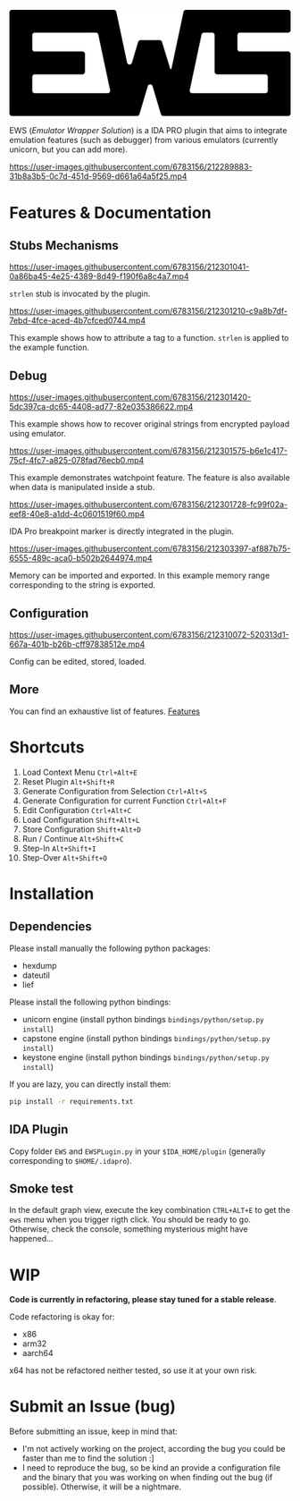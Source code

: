 


![c](EWS/doc/img/Logo_EWS.png) 

 
 
 
EWS (*Emulator Wrapper Solution*)  is a IDA PRO plugin that aims to integrate emulation features (such as debugger) 
from various emulators (currently unicorn, but you can add more).  

https://user-images.githubusercontent.com/6783156/212289883-31b8a3b5-0c7d-451d-9569-d661a64a5f25.mp4

# Features & Documentation

## Stubs Mechanisms   

https://user-images.githubusercontent.com/6783156/212301041-0a86ba45-4e25-4389-8d49-f190f6a8c4a7.mp4

`strlen` stub is invocated by the plugin. 

https://user-images.githubusercontent.com/6783156/212301210-c9a8b7df-7ebd-4fce-aced-4b7cfced0744.mp4

This example shows how to attribute a tag to a function. `strlen` is applied to the example function. 

## Debug

https://user-images.githubusercontent.com/6783156/212301420-5dc397ca-dc65-4408-ad77-82e035386622.mp4

This example shows how to recover original strings from encrypted payload using emulator. 

https://user-images.githubusercontent.com/6783156/212301575-b6e1c417-75cf-4fc7-a825-078fad76ecb0.mp4

This example demonstrates watchpoint feature. The feature is also available when data is manipulated inside 
a stub.

https://user-images.githubusercontent.com/6783156/212301728-fc99f02a-eef8-40e8-a1dd-4c0601519f60.mp4

IDA Pro breakpoint marker is directly integrated in the plugin.

https://user-images.githubusercontent.com/6783156/212303397-af887b75-6555-489c-aca0-b502b2644974.mp4

Memory can be imported and exported. In this example memory range corresponding to the string is exported. 

## Configuration 

https://user-images.githubusercontent.com/6783156/212310072-520313d1-667a-401b-b26b-cff97838512e.mp4

Config can be edited, stored, loaded. 

## More

You can find an exhaustive list of features. 
[Features](EWS/doc/features.md) 


# Shortcuts 

1. Load Context Menu `Ctrl+Alt+E`
2. Reset Plugin `Alt+Shift+R`
3. Generate Configuration from Selection `Ctrl+Alt+S`
4. Generate Configuration for current Function `Ctrl+Alt+F`
5. Edit Configuration `Ctrl+Alt+C`
6. Load Configuration `Shift+Alt+L`
7. Store Configuration `Shift+Alt+D`
8. Run / Continue `Alt+Shift+C`
9. Step-In `Alt+Shift+I`
10. Step-Over `Alt+Shift+O`

# Installation 

## Dependencies

Please install manually the following python packages: 

- hexdump   
- dateutil 
- lief

Please install the following python bindings: 

- unicorn engine (install python bindings `bindings/python/setup.py install`)
- capstone engine (install python bindings `bindings/python/setup.py install`)
- keystone engine (install python bindings `bindings/python/setup.py install`)

If you are lazy, you can directly install them: 

```sh 
pip install -r requirements.txt
```

## IDA Plugin

Copy folder `EWS` and `EWSPLugin.py` in your `$IDA_HOME/plugin` (generally corresponding to `$HOME/.idapro`).

## Smoke test

In the default graph view, execute the key combination `CTRL+ALT+E` to get the `ews` menu when you trigger
rigth click. 
You should be ready to go. 
Otherwise, check the console, something mysterious might have happened...


# WIP 

**Code is currently in refactoring, please stay tuned for a stable release**. 

Code refactoring is okay for: 

- x86
- arm32
- aarch64

x64 has not be refactored neither tested, so use it at your own risk.


# Submit an Issue (bug) 

Before submitting an issue, keep in mind that: 

- I'm not actively working on the project, according the bug you could be faster than me to find the solution :]
- I need to reproduce the bug, so be kind an provide a configuration file and the binary that you was working on when finding out the bug (if possible). Otherwise, it will be a nightmare. 
